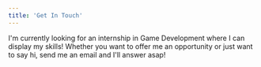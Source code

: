 ```yaml
---
title: 'Get In Touch'
---
```


I'm currently looking for an internship in Game Development where I can display my skills!
Whether you want to offer me an opportunity or just want to say hi, send me an email and I'll answer asap!
